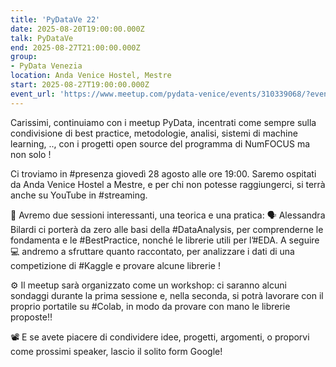 ```yaml
---
title: 'PyDataVe 22'
date: 2025-08-20T19:00:00.000Z
talk: PyDataVe
end: 2025-08-27T21:00:00.000Z
group:
- PyData Venezia
location: Anda Venice Hostel, Mestre
start: 2025-08-27T19:00:00.000Z
event_url: 'https://www.meetup.com/pydata-venice/events/310339068/?eventOrigin=group_past_events'
---
```


Carissimi, continuiamo con i meetup PyData, incentrati come sempre sulla condivisione di best practice, metodologie, analisi, sistemi di machine learning, .., con i progetti open source del programma di NumFOCUS ma non solo !

Ci troviamo in #presenza giovedì 28 agosto alle ore 19:00.
Saremo ospitati da Anda Venice Hostel a Mestre, e per chi non potesse raggiungerci, si terrà anche su YouTube in #streaming.

👥 Avremo due sessioni interessanti, una teorica e una pratica:
🗣 Alessandra Bilardi ci porterà da zero alle basi della #DataAnalysis, per comprenderne le fondamenta e le #BestPractice, nonché le librerie utili per l’#EDA.
A seguire 💻 andremo a sfruttare quanto raccontato, per analizzare i dati di una competizione di #Kaggle e provare alcune librerie !

⚙️ Il meetup sarà organizzato come un workshop: ci saranno alcuni sondaggi durante la prima sessione e, nella seconda, si potrà lavorare con il proprio portatile su #Colab, in modo da provare con mano le librerie proposte‼️

📽 E se avete piacere di condividere idee, progetti, argomenti, o proporvi come prossimi speaker, lascio il solito form Google!
